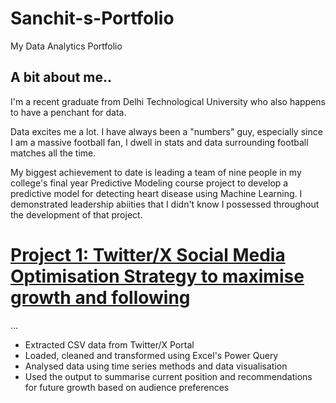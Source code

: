 # Sanchit-s-Portfolio
My Data Analytics Portfolio

## A bit about me..

I'm a recent graduate from Delhi Technological University who also happens to have a penchant for data. 

Data excites me a lot. I have always been a "numbers" guy, especially since I am a massive football fan, I dwell in stats and data surrounding football matches all the time. 

My biggest achievement to date is leading a team of nine people in my college's final year Predictive Modeling course project to develop a predictive model for detecting heart disease using Machine Learning. I demonstrated leadership abiities that I didn't know I possessed throughout the development of that project.

# [Project 1: Twitter/X Social Media Optimisation Strategy to maximise growth and following](https://github.com/Sanchit0820/-Social-Media-Content-Strategy-Project.git)
...
* Extracted CSV data from Twitter/X Portal
* Loaded, cleaned and transformed using Excel's Power Query
* Analysed data using time series methods and data visualisation
* Used the output to summarise current position and recommendations for future growth based on audience preferences
